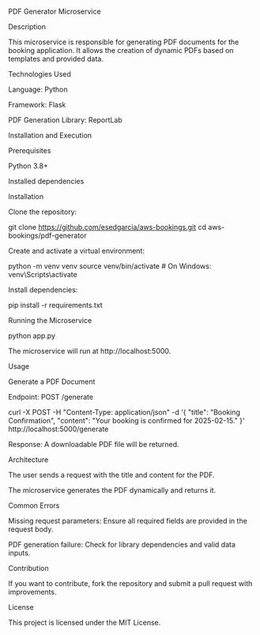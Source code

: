 PDF Generator Microservice

Description

This microservice is responsible for generating PDF documents for the booking application. It allows the creation of dynamic PDFs based on templates and provided data.

Technologies Used

Language: Python

Framework: Flask

PDF Generation Library: ReportLab

Installation and Execution

Prerequisites

Python 3.8+

Installed dependencies

Installation

Clone the repository:

git clone https://github.com/esedgarcia/aws-bookings.git
cd aws-bookings/pdf-generator

Create and activate a virtual environment:

python -m venv venv
source venv/bin/activate  # On Windows: venv\Scripts\activate

Install dependencies:

pip install -r requirements.txt

Running the Microservice

python app.py

The microservice will run at http://localhost:5000.

Usage

Generate a PDF Document

Endpoint: POST /generate

curl -X POST -H "Content-Type: application/json" -d '{
  "title": "Booking Confirmation",
  "content": "Your booking is confirmed for 2025-02-15."
}' http://localhost:5000/generate

Response:
A downloadable PDF file will be returned.

Architecture

The user sends a request with the title and content for the PDF.

The microservice generates the PDF dynamically and returns it.

Common Errors

Missing request parameters: Ensure all required fields are provided in the request body.

PDF generation failure: Check for library dependencies and valid data inputs.

Contribution

If you want to contribute, fork the repository and submit a pull request with improvements.

License

This project is licensed under the MIT License.

